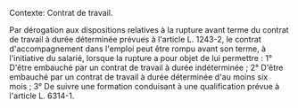 Contexte: Contrat de travail.

Par dérogation aux dispositions relatives à la rupture avant terme du contrat de travail à durée déterminée prévues à l'article L. 1243-2, le contrat d'accompagnement dans l'emploi peut être rompu avant son terme, à l'initiative du salarié, lorsque la rupture a pour objet de lui permettre : 1° D'être embauché par un contrat de travail à durée indéterminée ; 2° D'être embauché par un contrat de travail à durée déterminée d'au moins six mois ; 3° De suivre une formation conduisant à une qualification prévue à l'article L. 6314-1.
